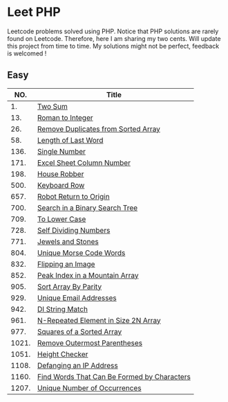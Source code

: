 # Leet PHP
Leetcode problems solved using PHP. Notice that PHP solutions are rarely found on Leetcode. Therefore, here I am sharing my two cents.
Will update this project from time to time. My solutions might not be perfect, feedback is welcomed !

## Easy
| NO. | Title |
|----- | ------------- |
|1.    | [Two Sum](source/easy/twoSum.php) |
|13.   | [Roman to Integer](source/easy/romanToInt.php) |
|26.   | [Remove Duplicates from Sorted Array](source/easy/removeDuplicates.php) |
|58.   | [Length of Last Word](source/easy/lastWordLength.php) |
|136.  | [Single Number](source/easy/singleNumber.php) |
|171.  | [Excel Sheet Column Number](source/easy/excelColNum.php) |
|198.  | [House Robber](source/easy/houseRobber.php) |
|500.  | [Keyboard Row](source/easy/keyboardRow.php) |
|657.  | [Robot Return to Origin](source/easy/judgeCircle.php) |
|700.  | [Search in a Binary Search Tree](source/easy/searchBST.php) |
|709.  | [To Lower Case](source/easy/toLowerCase.php) |
|728.  | [Self Dividing Numbers](source/easy/selfDividingNumbers.php) |
|771.  | [Jewels and Stones](source/easy/numJewelsInStones.php) |
|804.  | [Unique Morse Code Words](source/easy/uniqueMorseCode.php) |
|832.  | [Flipping an Image](source/easy/flipAndInvertImage.php) |
|852.  | [Peak Index in a Mountain Array](source/easy/peakIndexInMountainArray.php) |
|905.  | [Sort Array By Parity](source/easy/sortArrayParity.php) |
|929.  | [Unique Email Addresses](source/easy/numUniqueEmails.php) |
|942.  | [DI String Match](source/easy/diStringMatch.php) |
|961.  | [N-Repeated Element in Size 2N Array](source/easy/repeatedNTimes.php) |
|977.  | [Squares of a Sorted Array](source/easy/sortedSquares.php) |
|1021. | [Remove Outermost Parentheses](source/easy/removeOuterParentheses.php) |
|1051. | [Height Checker](source/easy/heightChecker.php) |
|1108. | [Defanging an IP Address](source/easy/defangIPaddr.php) |
|1160. | [Find Words That Can Be Formed by Characters](source/easy/countCharacters.php) |
|1207. | [Unique Number of Occurrences](source/easy/uniqueOccurrences.php) |
